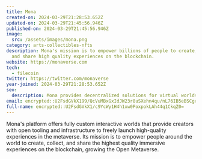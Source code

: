 ```yaml
---
title: Mona
created-on: 2024-03-29T21:28:53.652Z
updated-on: 2024-03-29T21:45:56.946Z
published-on: 2024-03-29T21:45:56.946Z
image:
  src: /assets/images/mona.png
category: arts-collectibles-nfts
description: Mona's mission is to empower billions of people to create, collect,
  and share high quality experiences on the blockchain.
website: https://monaverse.com
tech:
  - filecoin
twitter: https://twitter.com/monaverse
year-joined: 2024-03-29T21:28:53.652Z
seo:
  description: Mona provides decentralized solutions for virtual worlds and digital assets.
email: encrypted::U2FsdGVkX199/QcVuMBxGxIdJW23r8uSXehn4qu/nL76IB5eBSCgrZTVie4+aeWc
full-name: encrypted::U2FsdGVkX1/c9YcWy1H4h1xw0PoxpokLAh44q1CkqZ0=
---
```


Mona's platform offers fully custom interactive worlds that provide creators with open tooling and infrastructure to freely launch high-quality experiences in the metaverse. Its mission is to empower people around the world to create, collect, and share the highest quality immersive experiences on the blockchain, growing the Open Metaverse.
